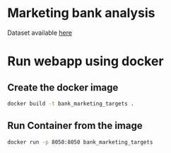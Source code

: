 # Marketing bank analysis
Dataset available [here](https://www.kaggle.com/prakharrathi25/banking-dataset-marketing-targets)

# Run webapp using docker
## Create the docker image
```sh
docker build -t bank_marketing_targets .
```

## Run Container from the image
```sh
docker run -p 8050:8050 bank_marketing_targets
```